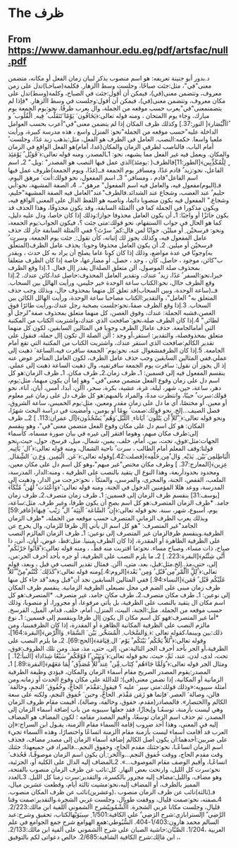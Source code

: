 
# The ظرف

## From https://www.damanhour.edu.eg/pdf/artsfac/null.pdf

د.بدور أبو جنينة
تعريفه:
هو اسم منصوب يذكر لبيان زمان الفعل أو مكانه، متضمن معنى"في"، مثل:جئت صباحًا، وجلست وسط األزهار.
فكلمة(صباحـا)تدل على زمن معروف، وتتضمن معنى(في)، فيمكن أن أقول:جئت في الصباح، وكلمة(وسط)تدل
على مكان معروف، وتتضمن معنى(في)، فيمكن أن أقول:وجلست في وسط األزهار.
*فإذا لم يتضمنمعنى"في"يعرب حسب موقعه من الجملة، وال يعرب ظرفًا.
نحو:يوم الجمعة يوم مبارك، وجاء يوم االمتحان ، ومنه قوله تعالى:﴿يَخَافُون َ يَوْمًا َتَتَقَلَّب ُ فِيه ِ الْقُلُوب ُ و ُاألَْبْصَار﴾[
النور:37.]
وكذلك ظرف المكان إذا لم يتضمن معنى"في"أعرب بحسب العوامل الداخلة عليه"حسب موقعه من الجملة"نحو:
المنزل واسع ، هذه مدرسة كبيرة، ورأيت ملعبا واسعا.
حكمه:النصب.
العامل فى الظرف هو الفعل، مثل:يذهب زيد غدًا، وجلست ُ أمام الباب، فالناصب لظرفي
الزمان والمكان(غدا، أمام)هو الفعل الواقع في الزمان والمكان.
ويعمل فيه غير الفعل مما يشبهه، نحو:
1ـالمصدر، ومنه قوله تعالى:﴿ َفَوَيْل ٌ يَوْمَئِذ ٍ لِلْمُكَذِِّبِين﴾[الطور:11]فالظرف( :يومئذ)الذي عمل فيها
النصب هو المصدر" :ويل."
2ـ اسم الفاعل، نحو:زيد ٌ قادم غدًا، ومسافر يوم الجمعة
فــ(غدًا، ويوم الجمعة)ظروف عمل فيها اسم الفاعل"قادم ، ومسافر."
3ـ اسم المفعول، نحو قولك:أنت َ مرهق اليوم، فـ(اليوم)مفعول فيه، والعامل فيه اسم المفعول"
مرهق"،.
4ـ الصفة المشبهة، نحو:أبي حليم ٌ عند الغضب، وشجاع عند الشدائد.فالظرف"عند"العامل فيه
الصفة المشبهة"حليم، وشجاع."
المفعول فيه يكون منصوبا دائما، وناصبه هو اللفظ الدال على المعنى الواقع فيه، ويكون
مذكورا في الجملة كما في األمثلة السابقة، وقد يكون محذوفًا، وهذا الحذف قد يكون
جائزًا أو واجبًا:
1ـ أن يكون العامل محذوفا جوازا:وذلك إذا كان خاصا، ودل عليه دليل، كما هو الحال
في جواب االستفهام، نحو قولك:متى جئت ؟، فيكون الجواب:يوم الجمعة، ونحو:
فرسخيْن ِ أو ميليْن، جوابًا لمن قال:كم ْ سرْتَ؟
ففي األمثلة السابقة جاز لك حذف عامل المفعول فيه، وكذلك يجوز لك إثباته، كأن تقول: ِ
جئت يوم الجمعة، وسرت ُ فرسخيْن أو ميلين.
2ـ أن يكون العامل محذوفا وجوبا:
يحذف عامل الظرف(المتعلَّق به)وجوبًا في عدة مواضع، وذلك إذا كان كونا عاما يصلح
أن يراد به كل حدث ، ويقدر ب"كائن، موجود ، حاصل، كان ، وجد ، حصل، أو
مضارعها، خاصة إذا كان الظرف متعلقا بمحذوف صلة الموصول، ألن متعلق الصلةال
يقدر إال فعال.
1.إذا وقع الظرف خبرا،نحو:السفر ُ غدًا، زيد ٌ عندك، وتقدير العامل المحذوف:حاصل غدا،كائن
عندك.
2.إذا وقع الظرف حاال، نحو:الكتاب ساعة الوحدة خير جليس، ورأيت الهالل بين السحاب.
فــ(ساعة الوحدة، وبين السحاب)قد تعلق كل منهما بمحذوف حال، وبذلك وجب حذف المتعلق به"
العامل"، والتقدير:الكتاب مصاحبا ساعة الوحدة، ورأيت الهالل الكائن بين السحاب.
3.إذا وقع الظرف صفةً،نحو:جلست بصحبة رجل عندك،ورأيت طائرًا فوق الغصن،فشبه الجملة:
عندك، وفوق الغصن، كل منهما متعلق بمحذوف صفة"لرجل أو لطائر."
4.إذا كان الظرف صلة،نحو: َصافحت الذي عندك،واشتريت الكتاب من المكتبة التي أمامالجامعة.
حذف عامال الظرف وجوبا في المثالين السابقين، لكون كل منهما متعلق بمحذوفصلة، والتقدير:
استقر،أو وجد ؛ ألن الصلة ال تكون إال جملة، فنقول على تقدير الكالم:صافحت الذي استقر عندك،
واشتريت الكتاب من المكتبة التي تقع أمام الجامعة.
5.إذا كان الظرفمشغوال عنه، نحو:يوم َ الجمعة سافرت فيه،الساعة َ ذهبت إلى عملي.ففي
المثالين السابقين وجب حذف عامل الظرف، لكون العامل المتأخر عوض عنه إذ ال يجوز أن نقول:
سافرت يوم الجمعة سافرتفيه، وال ذهبت الساعة ذهبت إلى عملي.
ينقسم المفعول فيه إلى قسمين:
1ـ ظرف زمان.2ـ ظرف مكان.
1ـ ظرف الزمان:هو كل اسم دل على زمان وقوع الفعل متضمن معنى"في."
وهو إما أن يكون مبهما، مثل:يوم، دهر، ساعة، حين، شهر، ليلة، غرة، عشية، بكرة، سحر، اآلن، أبدا، أمس،
أيان، آناء، نحو قولك:سرت ُ حينًا، وانتظرت مدةً، والمراد بالمبهم:هو كل ظرف دل على زمان غير معلوم أو
معين.
أو مختصًا، أي ما دل على زمان مقدر ومعين، مثل:يوم الخميس، ساعة الشروق، فصل الصيف...إلخ.
نحو قولك:صمت ُ يومًا أو يومين، وأمضيت في دراسة البحث شهرًا، ونحو قوله تعالى:﴿ َِ ّللاِِّ آن يَتْلُون َ آيَاتاء ِ
اللَّيْل َوَهُم ْ يَسْجُدُون﴾[آل عمران:113. ]
2ــ ظرف المكان:
هو كل اسم دل على مكان وقوع الفعل متضمن معنى"في"، وهو ينقسم إلى:ظرف مكان مبهم، وهوما
افتقر إلى غيره في بيان صورة مسماه، كأسماء الجهات:مثل:فوق، تحت، بين، أمام، خلف، يمين،
شمال، ميل، فرسخ، حول، حيث، نحو قولنا:وقف المعلم أمام الطالب ، سرت ُ ناحية الشمال، ومنه قوله
تعالى:﴿ ُال َ يَأْتِيه ِ الْبَاطِلمِن َبَيْن ِ يَدَيْه ِ وَال ْمِن ِخَلْفِه﴾[فصلت:42.]وقوله تعالى:﴿ َعَن ِ الْيَمِين ِ وَع ِن َ
الشِِّمَال ِ عِزِين﴾[المعارج:37. ]
وظرف مكان مختص"غير مبهم"،وهو كل اسم دل على مكان معين، ومحدود بحدودأربعة، وهذا
النوع ال يتقيد بالنصب على الظرفية ، ومنه:الدار، المدرسة، الملعب، القفص، الجنة، والمجرى،
والمرسى، والمتكأ ، نحو:خرجت من الدار، وذهبت إلى المدرسة، ووعد هللا المؤمنين الدخول في الجنة،
ومنه قوله تعالى: ً﴿وَأَعْتَدَت ْ لَهُن َّ مُتَّكَأ﴾[يوسف:31]
ينقسم ظرف الزمان إلى قسمين:
1ـ ظرف زمان متصرف.2ـ ظرف زمان جامد.
*ظرف الزمان المتصرف:هو كل اسم يصح أن يكون ظرفا، وغير ظرف.
مثل:ساعة، يوم، أسبوع، شهر، سنة.
نحو قوله تعالى:﴿إِن َّ السَّاعَة َ آلَتِيَة ٌ ال َّ رَيْب َ فِيهَا﴾[غافر:59]
وبذلك يعرب الظرف الزماني المتصرف حسب موقعه من الجملة،
*ظرف الزمان الجامد"غير المتصرف: "هو كل اسم ال يأتي إال ظرفا للزمان، وال يخرج عن الظرفية.وينقسم ظرفالزمان
غير المتصرف إلى نوعين:
1ـ ظرف الزمان المالزم النصب على الظرفية الظاهرة أو المقدرة، إذا كان الظرف مبنيا.
مثل:قط، عوض، أيان، أنى، ذا صباح، ذات مساء، وصباح مساء.
نحو:ما اقتربت منه قطُّ، ، ومنه قوله تعالى:﴿ ْفَأْتُوا حَرْثَكُم ْ أَنَّى شِئْتُم﴾[البقرة:223. ]
2ـ ما يلزم النصب على الظرفية، أو جره بأحد أحرف الجر:من، إلى، حتى،مذ..إلخ.مثل:قبل، بعد، متى، اآلن.
فمثال تقدير النصب في قبل ، وبعد، قوله تعالى:﴿ َُلِلَِِّ األَْمْر ْمِن ُقَبْل ُ وَمِن ْ بَعْد﴾[الروم:4.]ومنه قوله تعالى:﴿ ْكَذَلِك َ كُنْتُم ْمِنْ
َّ َّللاَُّ عَلَيْكُم قَبْل ُ فَمَن﴾[النساء:94.]
ففي المثالين السابقين نجد أن"قبل وبعد"قد جاء كل منها ظرف زمان مبنى على الضم في محل نصبعلى
الظرفية الزمانية.
ينقسم ظرف المكان إلى نوعين:
1ـ ظرف مكان متصرف.2ـ ظرف مكان جامد، غير متصرف.
*المتصرف:هو كل اسم مكان ال يتقيد بالنصب على الظرفية، بل يأتي مرفوعا، أو
مجرورا، أو منصوبا، وذلك حسب موقعه من الجملة.
مثل:الجنة، البيت، المنزل، أمام، خلف، قدام، الميل، الفرسخ.
*أما غير المتصرف:فهو كل اسم مكان ال يكون إال ظرفا.وينقسم إلى قسمين:
1ـ نوع مالزم النصب على الظرفية المكانية الظاهرة أو المقدرة، إذا كان الظرفمبنيا، ومن ذلك:بين وبينما،كقوله تعالى
:﴿ ِوَالسَّحَاب ِ الْمُسَخَّر ِ بَيْن َ السَّمَاء ِ وَاألَْرْض﴾[البقرة:164]، وقوله تعالى:﴿ ّْللاَُّ يَحْكُم ُ بَيْنَكُم ْ يَوْم َ ال ِقِيَامَة﴾[الحج:69].
2ـ ما يلزم النصب على الظرفية،أو الجر بأحد أحرف الجر التالية:من، إلى، حتى، مذ، منذ.
ومن تلك الظروف:فوق، تحت، لدى، لدن، عند، ثَمَّ، حيث، نحو قوله تعالى:﴿ َوَبَنَيْن ًا فَوْقَكُم ْ سَبْعًا شِدَادا﴾
[النبأ:12. ]
ومثال الجر قوله تعالى:﴿ ٌوَلَمَّا جَاءَهُم ْ كِتَاب ِمِِّن ْ عِند َّْللاَِّ مُصَدِِّق ٌ لِِّمَا مَعَهُم﴾[البقرة:89.]
1ـ المصدر:يقوم المصدر الصريح مقام أسماء الزمان والمكان، فيؤدي وظيفة الظرفية الزمانية أو المكانية، إذا تضمن معنى(في)؛ للداللة على مكان وقوع الحدث أو زمانه.ومن أمثلة سيبويه:«وذلك قولك:متى سِير َ عليه ؟ فيقول:مَقْدَم َ الحاجِِّ، وخُفُوق َ النجمِ، وخالفة َ فالن، وصالة َ العصر. َفإنما هو زَمَن مَقْدَم ِ الحاجِِّ، وحين َ خُفوق النجم، ولكنه على سعة الكالم واالختصار».
فالمصادر(مقدم، خفوق، وخالفة، وصالة)، أقيمت مقام ظروف الزمان وهي ليست بأزمنة، توسعًـا وإيجازًا، فقد جعلها سيبويه من باب إضافة أسماء الزمان إلى المصدر، ثم حذف اسم الزمان توسعًا،
وأقيم المصدر مقامه ؛ لكون المضاف هو المضاف إليه في المعنى، وهذا أحد ضروب إقامة األسماء مقام األزمنة، يقـول ابن السراج:«إن العرب قد أقامت أسماء ليست بأزمنة مقام األزمنة اتساعًا واختصارًا، وهذه األسماء تجيء على ضربين:أحدهما:أن يكون أصل الكالم إضافة أسماء الزمان إلى مصدر مضاف، فحذف اسم الزمان اتساعًـا، نحو:جئتك مقدم الحاج، وخفوق النجم...فالمراد في جميعهذا: جئتك وقت مقدم الحاج، ووقت خُفوق النجم...واآلخر: ِأن يكون اسم الزمان موصوفًـا، فَحُذف َ اتساعًـا، وأقيم الوصف مقام الموصوف...».
2ـالمضاف إليه الدال على الكلية أو، الجزئية، نحو:سرت كل الليل، وارتحت بعض النهار.
كل:نائب عن ظرف الزمان منصوب بالفتحة، وهو مضاف، والليل:مضاف إليه مجرور بالكسرة،
والتقدير:سرت زمنا كل الليل.
3ـالعدد المميز بالظرف، أو المضاف إليه،نحو:مشيت ثالثة أيام، وقطعت عشرين ميال، فـ(ثالثة)نائب
عن ظرف الزمان منصوب ،(وعشرين)نائب عن ظرف المكان منصوب.
4ـصفته، نحو:صمت قليال، ووقفت طويال، وجلست غربي الشجرة.والتقدير:صمت وقتا قليال،
وجلست مكانا غربي الشجرة.
األُشْمُونِيّشرح األشموني أللفية ابن مالك:2/223.
الرَّضِي ّ اإلسترابازي:شرح الرَضِي ّ علي الكافية:1/501 ِ
سِيبَوَيْهالكتاب، تحقيق وشرح:عبد السالم محمد هارون:1/403-404.
السُّيُوطي:همع الهوامع شرح جمع الجوامع في علم العربية ،1/204.
الصَّبَّان:حاشية الصبان على شرح األشموني على ألفية ابن مالك:2/133.
ابن مَالِك:شرح الكافية الشافية:2/685.
خالص دعواتى لكم بالتوفيق ،،
